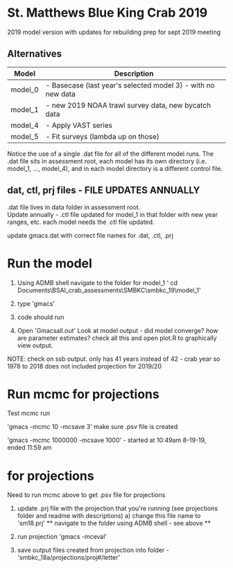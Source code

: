 # St. Matthews Blue King Crab 2019
2019 model version with updates for rebuilding
prep for sept 2019 meeting

## Alternatives

Model         | Description
------------- | -------------
model_0       | - Basecase (last year's selected model 3) - with no new data     
model_1       | - new 2019 NOAA trawl survey data, new bycatch data
model_4       | - Apply VAST series
model_5       | - Fit surveys (lambda up on those)

Notice the use of a single .dat file for all of the different model runs. 
The .dat file sits in assessment root, 
each model has its own directory (i.e. model_1, ..., model_4), and in each model directory is a different control file.

## dat, ctl, prj files - FILE UPDATES ANNUALLY
.dat file lives in data folder in assessment root.  
Update annually - 
.ctl file updated for model_1 in that folder with new year ranges, etc. each model needs the .ctl file updated.

update gmacs.dat with correct file names for .dat, .ctl, .prj

# Run the model
1) Using ADMB shell navigate to the folder for model_1
    ' cd Documents\BSAI_crab_assessments\SMBKC\smbkc_19\model_1'
    
2) type 'gmacs'

3) code should run

4) Open 'Gmacsall.out'
Look at model output - did model converge? how are parameter estimates? check all this and open plot.R to graphically view output.

NOTE: check on ssb output. only has 41 years instead of 42 - crab year so 1978 to 2018 does not included projection for 2019/20

# Run mcmc for projections
Test mcmc run

'gmacs -mcmc 10 -mcsave 3' make sure .psv file is created

'gmacs -mcmc 1000000 -mcsave 1000' - started at 10:49am 8-19-19, ended 11:59 am


# for projections
Need to run mcmc above to get .psv file for projections

1) update .prj file with the projection that you're running (see projections folder and readme with descriptions)
    a) change this file name to 'sm18.prj'
  ** navigate to the folder using ADMB shell - see above **
2) run projection
'gmacs -mceval'

3) save output files created from projection into folder - 'smbkc_18a/projections/proj#/letter'